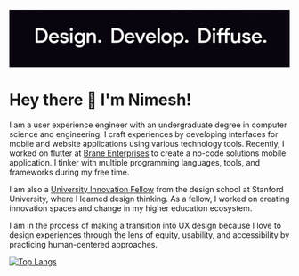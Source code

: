 ![Developer and Designer](https://github.com/nimeshm05/nimeshm05/blob/main/IMG_20210702_0107291.jpg)

# Hey there 👋 I'm Nimesh!

I am a user experience engineer with an undergraduate degree in computer science and engineering. I craft experiences by developing interfaces for mobile and website applications using various technology tools. Recently, I worked on flutter at [Brane Enterprises](https://www.nslhub.com/) to create a no-code solutions mobile application. I tinker with multiple programming languages, tools, and frameworks during my free time.

I am also a [University Innovation Fellow](https://dschool.stanford.edu/university-innovation/university-innovation-fellows) from the design school at Stanford University, where I learned design thinking. As a fellow, I worked on creating innovation spaces and change in my higher education ecosystem.

I am in the process of making a transition into UX design because I love to design experiences through the lens of equity, usability, and accessibility by practicing human-centered approaches.

[![Top Langs](https://github-readme-stats.vercel.app/api/top-langs/?username=nimeshm05)](https://github.com/anuraghazra/github-readme-stats)

